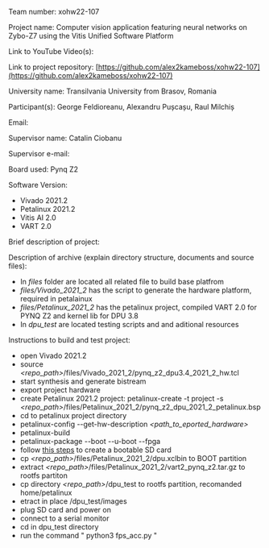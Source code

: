 Team number: xohw22-107

Project name: Computer vision application featuring neural networks on Zybo-Z7 using the Vitis Unified Software Platform

Link to YouTube Video(s):

Link to project repository: [https://github.com/alex2kameboss/xohw22-107](https://github.com/alex2kameboss/xohw22-107)

 

University name: Transilvania University from Brasov, Romania

Participant(s): George Feldioreanu, Alexandru Pușcașu, Raul Milchiș

Email:

<copy above if necessary for each participant>

Supervisor name: Catalin Ciobanu

Supervisor e-mail:

 

Board used: Pynq Z2

Software Version:

* Vivado 2021.2
* Petalinux 2021.2
* Vitis AI 2.0
* VART 2.0

Brief description of project:

 

Description of archive (explain directory structure, documents and source files):

* In *files* folder are located all related file to build base platfrom
* *files/Vivado_2021_2* has the script to generate the hardware platform, required in petalainux
* *files/Petalinux_2021_2* has the petalinux project, compiled VART 2.0 for PYNQ Z2 and kernel lib for DPU 3.8
* In *dpu_test* are located testing scripts and and aditional resources
 

Instructions to build and test project:

* open Vivado 2021.2
* source *<repo_path>*/files/Vivado_2021_2/pynq_z2_dpu3.4_2021_2_hw.tcl
* start synthesis and generate bistream
* export project hardware
* create Petalinux 2021.2 project: petalinux-create -t project -s *<repo_path>*/files/Petalinux_2021_2/pynq_z2_dpu_2021_2_petalinux.bsp
* cd to petalinux project directory
* petalinux-config --get-hw-description *<path_to_eported_hardware>*
* petalinux-build
* petalinux-package --boot --u-boot --fpga
* follow [this steps](https://docs.xilinx.com/r/2021.2-English/ug1144-petalinux-tools-reference-guide/Steps-to-Boot-a-PetaLinux-Image-on-Hardware-with-SD-Card) to create a bootable SD card
* cp *<repo_path>*/files/Petalinux_2021_2/dpu.xclbin to BOOT partition
* extract *<repo_path>*/files/Petalinux_2021_2/vart2_pynq_z2.tar.gz to rootfs partiton
* cp directory *<repo_path>*/dpu_test to rootfs partition, recomanded home/petalinux
* etract in place *<rootfs>*/dpu_test/images
* plug SD card and power on
* connect to a serial monitor
* cd in dpu_test directory
* run the command " python3 fps_acc.py "
